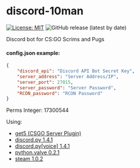 # discord-10man

[//]: # (shields.io)

[![License: MIT](https://img.shields.io/badge/License-MIT-yellow.svg)](https://opensource.org/licenses/MIT) ![GitHub release (latest by date)](https://img.shields.io/github/v/release/yannickgloster/discord-10man)

Discord bot for CS:GO Scrims and Pugs

#### config.json example:
```json
{
    "discord_api": "Discord API Bot Secret Key",
    "server_address": "Server Address/IP",
    "server_port": 27015,
    "server_password": "Server Password",
    "RCON_password": "RCON Password"
}
```

Perms Integer: 17300544

Using:
- [get5 (CSGO Server Plugin)](https://github.com/splewis/get5)
- [discord.py 1.4.1](https://pypi.org/project/discord.py/)
- [discord.py[voice] 1.4.1](https://pypi.org/project/discord.py/)
- [python.valve 0.2.1](https://pypi.org/project/python-valve/)
- [steam 1.0.2](https://steam.readthedocs.io/en/stable/intro.html#)